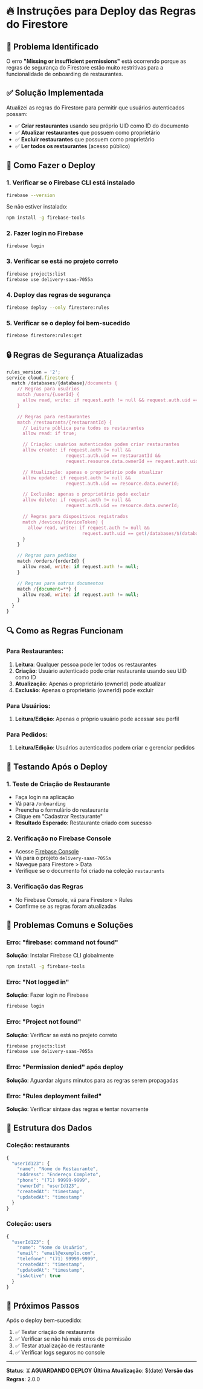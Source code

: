 # 🔥 Instruções para Deploy das Regras do Firestore

## 🚨 Problema Identificado

O erro **"Missing or insufficient permissions"** está ocorrendo porque as regras de segurança do Firestore estão muito restritivas para a funcionalidade de onboarding de restaurantes.

## ✅ Solução Implementada

Atualizei as regras do Firestore para permitir que usuários autenticados possam:

- ✅ **Criar restaurantes** usando seu próprio UID como ID do documento
- ✅ **Atualizar restaurantes** que possuem como proprietário
- ✅ **Excluir restaurantes** que possuem como proprietário
- ✅ **Ler todos os restaurantes** (acesso público)

## 🚀 Como Fazer o Deploy

### **1. Verificar se o Firebase CLI está instalado**

```bash
firebase --version
```

Se não estiver instalado:

```bash
npm install -g firebase-tools
```

### **2. Fazer login no Firebase**

```bash
firebase login
```

### **3. Verificar se está no projeto correto**

```bash
firebase projects:list
firebase use delivery-saas-7055a
```

### **4. Deploy das regras de segurança**

```bash
firebase deploy --only firestore:rules
```

### **5. Verificar se o deploy foi bem-sucedido**

```bash
firebase firestore:rules:get
```

## 🔒 Regras de Segurança Atualizadas

```javascript
rules_version = '2';
service cloud.firestore {
  match /databases/{database}/documents {
    // Regras para usuários
    match /users/{userId} {
      allow read, write: if request.auth != null && request.auth.uid == userId;
    }

    // Regras para restaurantes
    match /restaurants/{restaurantId} {
      // Leitura pública para todos os restaurantes
      allow read: if true;

      // Criação: usuários autenticados podem criar restaurantes
      allow create: if request.auth != null &&
                      request.auth.uid == restaurantId &&
                      request.resource.data.ownerId == request.auth.uid;

      // Atualização: apenas o proprietário pode atualizar
      allow update: if request.auth != null &&
                      request.auth.uid == resource.data.ownerId;

      // Exclusão: apenas o proprietário pode excluir
      allow delete: if request.auth != null &&
                      request.auth.uid == resource.data.ownerId;

      // Regras para dispositivos registrados
      match /devices/{deviceToken} {
        allow read, write: if request.auth != null &&
                            request.auth.uid == get(/databases/$(database)/documents/restaurants/$(restaurantId)).data.ownerId;
      }
    }

    // Regras para pedidos
    match /orders/{orderId} {
      allow read, write: if request.auth != null;
    }

    // Regras para outros documentos
    match /{document=**} {
      allow read, write: if request.auth != null;
    }
  }
}
```

## 🔍 Como as Regras Funcionam

### **Para Restaurantes:**

1. **Leitura**: Qualquer pessoa pode ler todos os restaurantes
2. **Criação**: Usuário autenticado pode criar restaurante usando seu UID como ID
3. **Atualização**: Apenas o proprietário (ownerId) pode atualizar
4. **Exclusão**: Apenas o proprietário (ownerId) pode excluir

### **Para Usuários:**

1. **Leitura/Edição**: Apenas o próprio usuário pode acessar seu perfil

### **Para Pedidos:**

1. **Leitura/Edição**: Usuários autenticados podem criar e gerenciar pedidos

## 🧪 Testando Após o Deploy

### **1. Teste de Criação de Restaurante**

- Faça login na aplicação
- Vá para `/onboarding`
- Preencha o formulário do restaurante
- Clique em "Cadastrar Restaurante"
- **Resultado Esperado**: Restaurante criado com sucesso

### **2. Verificação no Firebase Console**

- Acesse [Firebase Console](https://console.firebase.google.com)
- Vá para o projeto `delivery-saas-7055a`
- Navegue para Firestore > Data
- Verifique se o documento foi criado na coleção `restaurants`

### **3. Verificação das Regras**

- No Firebase Console, vá para Firestore > Rules
- Confirme se as regras foram atualizadas

## 🚨 Problemas Comuns e Soluções

### **Erro: "firebase: command not found"**

**Solução**: Instalar Firebase CLI globalmente

```bash
npm install -g firebase-tools
```

### **Erro: "Not logged in"**

**Solução**: Fazer login no Firebase

```bash
firebase login
```

### **Erro: "Project not found"**

**Solução**: Verificar se está no projeto correto

```bash
firebase projects:list
firebase use delivery-saas-7055a
```

### **Erro: "Permission denied" após deploy**

**Solução**: Aguardar alguns minutos para as regras serem propagadas

### **Erro: "Rules deployment failed"**

**Solução**: Verificar sintaxe das regras e tentar novamente

## 📱 Estrutura dos Dados

### **Coleção: restaurants**

```javascript
{
  "userId123": {
    "name": "Nome do Restaurante",
    "address": "Endereço Completo",
    "phone": "(71) 99999-9999",
    "ownerId": "userId123",
    "createdAt": "timestamp",
    "updatedAt": "timestamp"
  }
}
```

### **Coleção: users**

```javascript
{
  "userId123": {
    "nome": "Nome do Usuário",
    "email": "email@exemplo.com",
    "telefone": "(71) 99999-9999",
    "createdAt": "timestamp",
    "updatedAt": "timestamp",
    "isActive": true
  }
}
```

## 🎯 Próximos Passos

Após o deploy bem-sucedido:

1. ✅ Testar criação de restaurante
2. ✅ Verificar se não há mais erros de permissão
3. ✅ Testar atualização de restaurante
4. ✅ Verificar logs seguros no console

---

**Status**: ⏳ **AGUARDANDO DEPLOY**
**Última Atualização**: $(date)
**Versão das Regras**: 2.0.0
